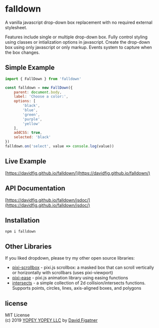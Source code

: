 # falldown
A vanilla javascript drop-down box replacement with no required external stylesheet.

Features include single or multiple drop-down box. Fully control styling using classes or intialization options in javascript. Create the drop-down box using only javascript or only markup. Events system to capture when the box changes. 

## Simple Example
```js
import { FallDown } from 'falldown'

const falldown = new FallDown({
    parent: document.body,
    label: 'Choose a color:',
    options: [
        'black',
        'blue',
        'green',
        'purple',
        'yellow'
    ],
    addCSS: true,
    selected: 'black'
})
falldown.on('select', value => console.log(value))
```

## Live Example
[https://davidfig.github.io/falldown/](https://davidfig.github.io/falldown/)

## API Documentation
[https://davidfig.github.io/falldown/jsdoc/](https://davidfig.github.io/falldown/jsdoc/)

## Installation
```
npm i falldown
```

## Other Libraries
If you liked dropdown, please try my other open source libraries:
* [pixi-scrollbox](https://github.com/davidfig/pixi-scrollbox) - pixi.js scrollbox: a masked box that can scroll vertically or horizontally with scrollbars (uses pixi-viewport)
* [pixi-ease](https://github.com/davidfig/pixi-ease) - pixi.js animation library using easing functions
* [intersects](https://github.com/davidfig/intersects) - a simple collection of 2d collision/intersects functions. Supports points, circles, lines, axis-aligned boxes, and polygons

## license  
MIT License  
(c) 2019 [YOPEY YOPEY LLC](https://yopeyopey.com/) by [David Figatner](https://twitter.com/yopey_yopey/)

